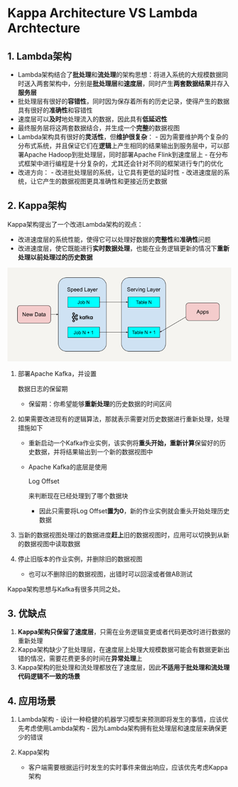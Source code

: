 # Kappa Architecture VS Lambda Archtecture

## 1. Lambda架构

- Lambda架构结合了**批处理**和**流处理**的架构思想：将进入系统的大规模数据同时送入两套架构中，分别是**批处理层**和**速度层**，同时产生**两套数据结果**并存入**服务层**
- 批处理层有很好的**容错性**，同时因为保存着所有的历史记录，使得产生的数据具有很好的**准确性**和容错性
- 速度层可以**及时**地处理流入的数据，因此具有**低延迟性**
- 最终服务层将这两套数据结合，并生成一个**完整**的数据视图
- Lambda架构具有很好的**灵活性**，但**维护很复杂**：
		- 因为需要维护两个复杂的分布式系统，并且保证它们在**逻辑**上产生相同的结果输出到服务层中，可以部署Apache Hadoop到批处理层，同时部署Apache Flink到速度层上
		- 在分布式框架中进行编程是十分复杂的，尤其还会针对不同的框架进行专门的优化
- 改进方向：
		- 改进批处理层的系统，让它具有更低的延时性
		- 改进速度层的系统，让它产生的数据视图更具准确性和更接近历史数据

## 2. Kappa架构

Kappa架构提出了一个改进Lambda架构的观点：

- 改进速度层的系统性能，使得它可以处理好数据的**完整性**和**准确性**问题
- 改进速度层，使它既能进行**实时数据处理**，也能在业务逻辑更新的情况下**重新处理以前处理过的历史数据**

![big-data-kappa](../img/big-data-kappa.jpg)

1. 部署Apache Kafka，并设置

	数据日志的保留期

	- 保留期：你希望能够**重新处理**的历史数据的时间区间

2. 如果需要改进现有的逻辑算法，那就表示需要对历史数据进行重新处理，处理措施如下

	- 重新启动一个Kafka作业实例，该实例将**重头开始，重新计算**保留好的历史数据，并将结果输出到一个新的数据视图中

	- Apache Kafka的底层是使用

		Log Offset

		来判断现在已经处理到了哪个数据块

		- 因此只需要将Log Offset**置为0**，新的作业实例就会重头开始处理历史数据

3. 当新的数据视图处理过的数据进度**赶上**旧的数据视图时，应用可以切换到从新的数据视图中读取数据

4. 停止旧版本的作业实例，并删除旧的数据视图

	- 也可以不删除旧的数据视图，出错时可以回滚或者做AB测试

Kappa架构思想与Kafka有很多共同之处。

## 3. 优缺点

1. **Kappa架构只保留了速度层**，只需在业务逻辑变更或者代码更改时进行数据的重新处理
2. Kappa架构缺少了批处理层，在速度层上处理大规模数据可能会有数据更新出错的情况，需要花费更多的时间在**异常处理**上
3. Kappa架构的批处理和流处理都放在了速度层，因此**不适用于批处理和流处理代码逻辑不一致的场景**

## 4. 应用场景

1. Lambda架构
		- 设计一种稳健的机器学习模型来预测即将发生的事情，应该优先考虑使用Lambda架构
		- 因为Lambda架构拥有批处理层和速度层来确保更少的错误

2. Kappa架构

	 -  客户端需要根据运行时发生的实时事件来做出响应，应该优先考虑Kappa架构

		



